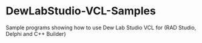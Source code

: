 # DewLabStudio-VCL-Samples
Sample programs showing how to use Dew Lab Studio VCL for (RAD Studio, Delphi and C++ Builder)
